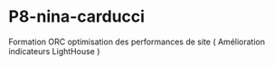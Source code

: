 # P8-nina-carducci
Formation ORC optimisation des performances de site  ( Amélioration indicateurs LightHouse ) 

